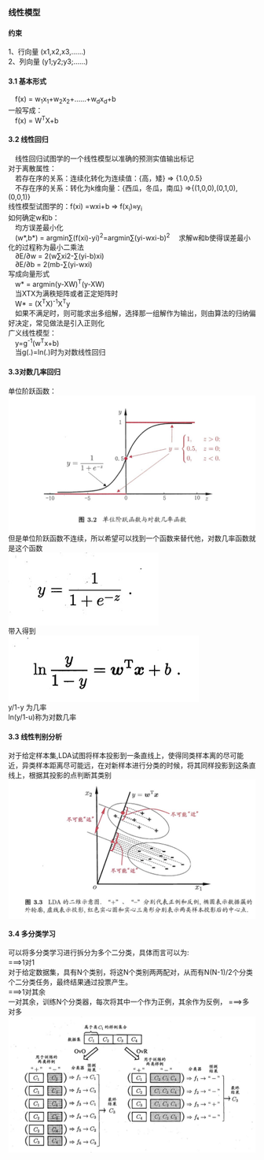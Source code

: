 ### 线性模型 ###
#### 约束 ####
1、行向量 (x1,x2,x3,……)<br>
2、列向量 (y1;y2;y3;……)<br>
#### 3.1 基本形式 ####
&emsp;f(x) = w<sub>1</sub>x<sub>1</sub>+w<sub>2</sub>x<sub>2</sub>+……+w<sub>d</sub>x<sub>d</sub>+b <br>
一般写成：<br>
&emsp;f(x) = W<sup>T</sup>X+b
#### 3.2 线性回归 ####
&emsp;线性回归试图学的一个线性模型以准确的预测实值输出标记<br>
对于离散属性：<br>
&emsp;若存在序的关系：连续化转化为连续值：{高，矮} => {1.0,0.5}<br>
&emsp;不存在序的关系：转化为k维向量：{西瓜，冬瓜，南瓜} =>{(1,0,0),(0,1,0),(0,0,1)} <br>
线性模型试图学的：f(xi) =wxi+b => f(x<sub>i</sub>)≈y<sub>i</sub><br>
如何确定w和b：<br>
&emsp;均方误差最小化<br>
&emsp;(w*,b*) = argmin∑(f(xi)-yi)<sup>2</sup>=argmin∑(yi-wxi-b)<sup>2</sup>
&emsp;求解w和b使得误差最小化的过程称为最小二乘法<br>
&emsp;∂E/∂w = 2(w∑xi2-∑(yi-b)xi)<br>
&emsp;∂E/∂b = 2(mb-∑(yi-wxi)<br>
写成向量形式<br>
&emsp;w* = argmin(y-XW)<sup>T</sup>(y-XW)<br>
&emsp;当XTX为满秩矩阵或者正定矩阵时<br>
&emsp;W* = (X<sup>T</sup>X)<sup>-1</sup>X<sup>T</sup>y<br>
&emsp;如果不满足时，则可能求出多组解，选择那一组解作为输出，则由算法的归纳偏好决定，常见做法是引入正则化<br>
广义线性模型：<br>
&emsp;y=g<sup>-1</sup>(w<sup>T</sup>x+b)<br>
&emsp;当g(.)=ln(.)时为对数线性回归
#### 3.3对数几率回归 ####
单位阶跃函数：<br>
<img src="./pic/1.jpg" align=center><br>
但是单位阶跃函数不连续，所以希望可以找到一个函数来替代他，对数几率函数就是这个函数<br>
<img src="./pic/2.jpg" align =center><br>
带入得到<br>
<img src="./pic/3.jpg" align=center><br>
y/1-y 为几率<br>
ln(y/1-u)称为对数几率<br>
#### 3.3 线性判别分析 ####
对于给定样本集,LDA试图将样本投影到一条直线上，使得同类样本离的尽可能近，异类样本距离尽可能远，在对新样本进行分类的时候，将其同样投影到这条直线上，根据其投影的点判断其类别<br>
<img src="./pic/4.jpg" align=center>
#### 3.4 多分类学习 ####
可以将多分类学习进行拆分为多个二分类，具体而言可以为:<br>
===>1对1<br>
对于给定数据集，具有N个类别，将这N个类别两两配对，从而有N(N-1)/2个分类个二分类任务，最终结果通过投票产生。<br>
===>1对其余<br>
一对其余，训练N个分类器，每次将其中一个作为正例，其余作为反例，
===>多对多<br>
<img src="./pic/5.jpg" align=center>
